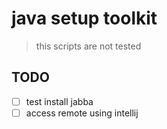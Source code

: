# java setup toolkit

> this scripts are not tested

## TODO

- [ ] test install jabba
- [ ] access remote using intellij